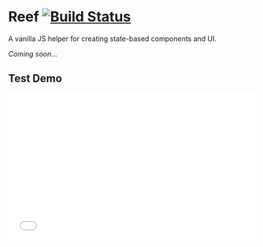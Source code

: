 # Reef [![Build Status](https://travis-ci.org/cferdinandi/reef.svg)](https://travis-ci.org/cferdinandi/reef)
A vanilla JS helper for creating state-based components and UI.

*Coming soon...*

## Test Demo

<iframe width="100%" height="300" src="//jsfiddle.net/cferdinandi/nb40j6rf/embedded/" allowfullscreen="allowfullscreen" allowpaymentrequest frameborder="0"></iframe>